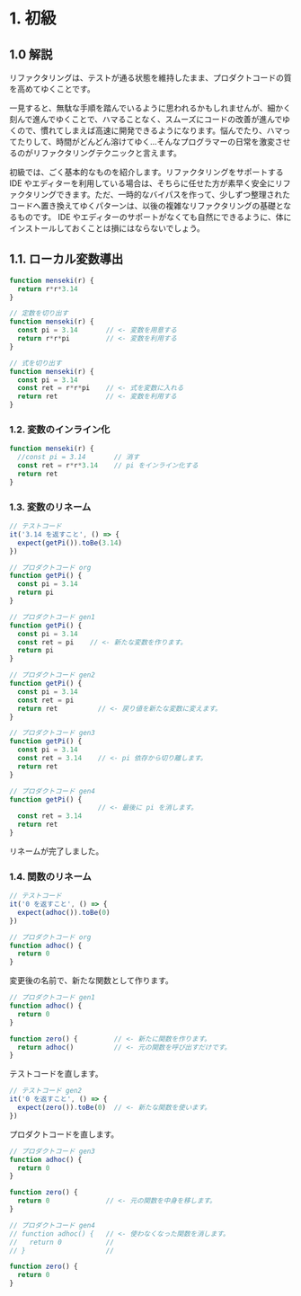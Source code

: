 # 1. 初級

## 1.0 解説

リファクタリングは、テストが通る状態を維持したまま、プロダクトコードの質を高めてゆくことです。

一見すると、無駄な手順を踏んでいるように思われるかもしれませんが、細かく刻んで進んでゆくことで、ハマることなく、スムーズにコードの改善が進んでゆくので、慣れてしまえば高速に開発できるようになります。悩んでたり、ハマってたりして、時間がどんどん溶けてゆく…そんなプログラマーの日常を激変させるのがリファクタリングテクニックと言えます。

初級では、ごく基本的なものを紹介します。リファクタリングをサポートする IDE やエディターを利用している場合は、そちらに任せた方が素早く安全にリファクタリングできます。ただ、一時的なバイパスを作って、少しずつ整理されたコードへ置き換えてゆくパターンは、以後の複雑なリファクタリングの基礎となるものです。 IDE やエディターのサポートがなくても自然にできるように、体にインストールしておくことは損にはならないでしょう。

## 1.1. ローカル変数導出

```js
function menseki(r) {
  return r*r*3.14
}
```

```js
// 定数を切り出す
function menseki(r) {
  const pi = 3.14       // <- 変数を用意する
  return r*r*pi         // <- 変数を利用する
}
```

```js
// 式を切り出す
function menseki(r) {
  const pi = 3.14
  const ret = r*r*pi    // <- 式を変数に入れる
  return ret            // <- 変数を利用する
}
```

### 1.2. 変数のインライン化

```js
function menseki(r) {
  //const pi = 3.14       // 消す
  const ret = r*r*3.14    // pi をインライン化する
  return ret
}
```

### 1.3. 変数のリネーム

``` js
// テストコード
it('3.14 を返すこと', () => {
  expect(getPi()).toBe(3.14)
})
```

``` js
// プロダクトコード org
function getPi() {
  const pi = 3.14
  return pi
}
```

``` js
// プロダクトコード gen1
function getPi() {
  const pi = 3.14
  const ret = pi    // <- 新たな変数を作ります。
  return pi
}
```

``` js
// プロダクトコード gen2
function getPi() {
  const pi = 3.14
  const ret = pi
  return ret          // <- 戻り値を新たな変数に変えます。
}
```

``` js
// プロダクトコード gen3
function getPi() {
  const pi = 3.14
  const ret = 3.14    // <- pi 依存から切り離します。
  return ret
}
```

``` js
// プロダクトコード gen4
function getPi() {
                      // <- 最後に pi を消します。
  const ret = 3.14
  return ret
}
```

リネームが完了しました。

### 1.4. 関数のリネーム

``` js
// テストコード
it('0 を返すこと', () => {
  expect(adhoc()).toBe(0)
})
```

``` js
// プロダクトコード org
function adhoc() {
  return 0
}
```

変更後の名前で、新たな関数として作ります。

``` js
// プロダクトコード gen1
function adhoc() {
  return 0
}

function zero() {         // <- 新たに関数を作ります。
  return adhoc()          // <- 元の関数を呼び出すだけです。
}
```

テストコードを直します。

``` js
// テストコード gen2
it('0 を返すこと', () => {
  expect(zero()).toBe(0)  // <- 新たな関数を使います。
})
```

プロダクトコードを直します。

``` js
// プロダクトコード gen3
function adhoc() {
  return 0
}

function zero() {
  return 0              // <- 元の関数を中身を移します。
}
```

``` js
// プロダクトコード gen4
// function adhoc() {   // <- 使わなくなった関数を消します。
//   return 0           //
// }                    //

function zero() {
  return 0
}
```
